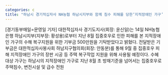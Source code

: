 ```yaml
---
categories: c
title: "하남시 경기적십자사 NH농협 하남시지부와 함께 침수 피해를 당한‘지적장애인 가구’지원"
---
```

[경기동부매일=문영일 기자] 대한적십자사 경기도지사(회장: 윤신일)는 14일 NH농협은행 하남시지부(지부장: 황성용)로부터 지난 8월 집중호우로 인한 피해를 본 지적장애인 가구의 수해 복구지원을 위한 기부금 500만원을 기탁받았다고 밝혔다. 전달받은 기부금은 대한적십자사봉사회 하남지구협의회(회장: 안동분)를 통해 9월 중 집중호우 피해 지적장애인 가구의 장판 시공 등 주택 복구작업 지원을 위해 사용될 예정이다. 수혜 대상 가구는 하남시의 지적장애인 가구로 지난 8월 초 방재기준을 넘어서는 집중호우로 주택침수, 변전시설 및 급수 전원